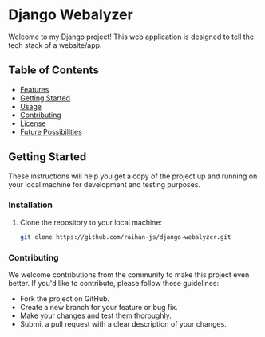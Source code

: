 # Django Webalyzer

Welcome to my Django project! This web application is designed to tell the tech stack of a website/app.

## Table of Contents
- [Features](#features)
- [Getting Started](#getting-started)
- [Usage](#usage)
- [Contributing](#contributing)
- [License](#license)
- [Future Possibilities](#future-possibilities)


## Getting Started

These instructions will help you get a copy of the project up and running on your local machine for development and testing purposes.


### Installation

1. Clone the repository to your local machine:

   ```bash
   git clone https://github.com/raihan-js/django-webalyzer.git

### Contributing
We welcome contributions from the community to make this project even better. If you'd like to contribute, please follow these guidelines:

- Fork the project on GitHub.
- Create a new branch for your feature or bug fix.
- Make your changes and test them thoroughly.
- Submit a pull request with a clear description of your changes.